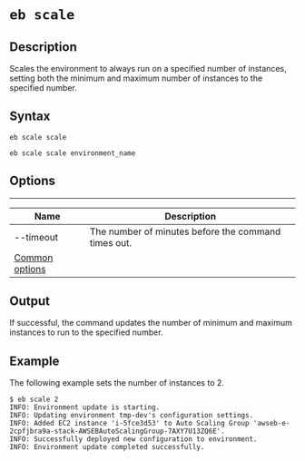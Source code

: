 # `eb scale`<a name="eb3-scale"></a>

## Description<a name="eb3-scaledescription"></a>

Scales the environment to always run on a specified number of instances, setting both the minimum and maximum number of instances to the specified number\.

## Syntax<a name="eb3-scalesyntax"></a>

 `eb scale scale` 

 `eb scale scale environment_name` 

## Options<a name="eb3-scaleoptions"></a>


****  

|  Name  |  Description  | 
| --- | --- | 
|  \-\-timeout  |  The number of minutes before the command times out\.  | 
|  [Common options](eb3-cmd-options.md)  |  | 

## Output<a name="eb3-scaleoutput"></a>

If successful, the command updates the number of minimum and maximum instances to run to the specified number\.

## Example<a name="eb3-scaleexample"></a>

The following example sets the number of instances to 2\.

```
$ eb scale 2
INFO: Environment update is starting.
INFO: Updating environment tmp-dev's configuration settings.
INFO: Added EC2 instance 'i-5fce3d53' to Auto Scaling Group 'awseb-e-2cpfjbra9a-stack-AWSEBAutoScalingGroup-7AXY7U13ZQ6E'.
INFO: Successfully deployed new configuration to environment.
INFO: Environment update completed successfully.
```